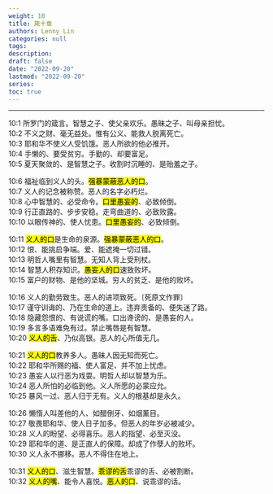 ```yaml
---
weight: 10
title: 箴十章
authors: Lenny Lin
categories: null
tags: 
description: 
draft: false
date: "2022-09-20"
lastmod: "2022-09-20"
series:
toc: true
---
```



<!--more-->
---

10:1 所罗门的箴言。智慧之子、使父亲欢乐。愚昧之子、叫母亲担忧。  
10:2 不义之财、毫无益处。惟有公义、能救人脱离死亡。  
10:3 耶和华不使义人受饥饿。恶人所欲的他必推开。  
10:4 手懒的、要受贫穷。手勤的、却要富足。  
10:5 夏天聚敛的、是智慧之子。收割时沉睡的、是贻羞之子。  

10:6 福祉临到义人的头。<mark class = "grey">强暴蒙蔽恶人的口</mark>。  
10:7 义人的记念被称赞。恶人的名字必朽烂。  
10:8 心中智慧的、必受命令。<mark class = "grey">口里愚妄的</mark>、必致倾倒。  
10:9 行正直路的、步步安稳。走弯曲道的、必致败露。  
10:10 以眼传神的、使人忧患。<mark class = "grey">口里愚妄的</mark>、必致倾倒。  

10:11 <mark class = "grey">义人的口</mark>是生命的泉源。<mark class = "grey">强暴蒙蔽恶人的口</mark>。  
10:12 恨、能挑启争端。爱、能遮掩一切过错。  
10:13 明哲人嘴里有智慧。无知人背上受刑杖。  
10:14 智慧人积存知识。<mark class = "grey">愚妄人的口</mark>速致败坏。  
10:15 富户的财物、是他的坚城。穷人的贫乏、是他的败坏。  

10:16 义人的勤劳致生。恶人的进项致死。〔死原文作罪〕  
10:17 谨守训诲的、乃在生命的道上。违弃责备的、便失迷了路。  
10:18 隐藏怨恨的、有说谎的嘴。口出谗谤的、是愚妄的人。  
10:19 多言多语难免有过。禁止嘴唇是有智慧。  
10:20 <mark class = "grey">义人的舌</mark>、乃似高银。恶人的心所值无几。  

10:21 <mark class = "grey">义人的口</mark>教养多人。愚昧人因无知而死亡。  
10:22 耶和华所赐的福、使人富足、并不加上忧虑。  
10:23 愚妄人以行恶为戏耍。明哲人却以智慧为乐。  
10:24 恶人所怕的必临到他。义人所愿的必蒙应允。  
10:25 暴风一过、恶人归于无有。义人的根基却是永久。  

10:26 懒惰人叫差他的人、如醋倒牙、如烟薰目。  
10:27 敬畏耶和华、使人日子加多。但恶人的年岁必被减少。  
10:28 义人的盼望、必得喜乐。恶人的指望、必至灭没。  
10:29 耶和华的道、是正直人的保障。却成了作孽人的败坏。  
10:30 义人永不挪移。恶人不得住在地上。  

10:31 <mark class = "grey">义人的口</mark>、滋生智慧。<mark class = "grey">乖谬的舌</mark>乖谬的舌、必被割断。  
10:32 <mark class = "grey">义人的嘴</mark>、能令人喜悦。<mark class = "grey">恶人的口</mark>、说乖谬的话。 